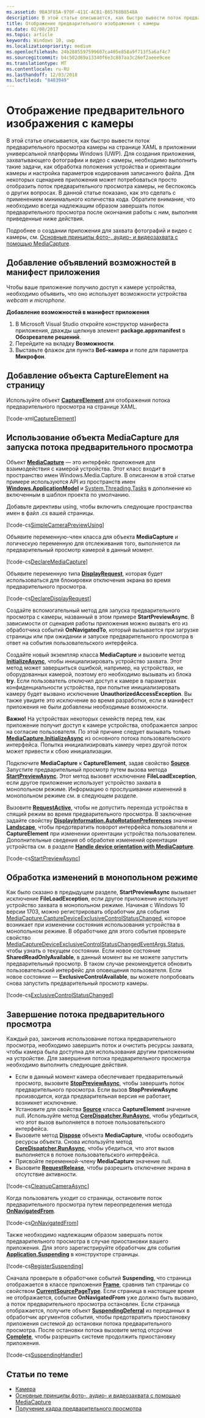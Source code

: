 ```yaml
---
ms.assetid: 9BA3F85A-970F-411C-ACB1-B65768B8548A
description: В этой статье описывается, как быстро вывести поток предварительного просмотра камеры на странице XAML в приложении универсальной платформы Windows (UWP).
title: Отображение предварительного изображения с камеры
ms.date: 02/08/2017
ms.topic: article
keywords: Windows 10, uwp
ms.localizationpriority: medium
ms.openlocfilehash: 24b2885597599607ca405e858a9f713f5a6af4c7
ms.sourcegitcommit: b4c502d69a13340f6e3c887aa3c26ef2aeee9cee
ms.translationtype: MT
ms.contentlocale: ru-RU
ms.lasthandoff: 12/03/2018
ms.locfileid: "8483949"
---
```

# <a name="display-the-camera-preview"></a>Отображение предварительного изображения с камеры


В этой статье описывается, как быстро вывести поток предварительного просмотра камеры на странице XAML в приложении универсальной платформы Windows (UWP). Для создания приложения, захватывающего фотографии и видео с камеры, необходимо выполнить такие задачи, как обработка положения устройства и ориентации камеры и настройка параметров кодирования записанного файла. Для некоторых сценариев приложения может потребоваться просто отобразить поток предварительного просмотра камеры, не беспокоясь о других вопросах. В данной статье показано, как это сделать с применением минимального количества кода. Обратите внимание, что необходимо всегда надлежащим образом завершать поток предварительного просмотра после окончания работы с ним, выполняя приведенные ниже действия.

Подробнее о создании приложения для захвата фотографий и видео с камеры, см. [Основные принципы фото-, аудио- и видеозахвата с помощью MediaCapture](basic-photo-video-and-audio-capture-with-MediaCapture.md).

## <a name="add-capability-declarations-to-the-app-manifest"></a>Добавление объявлений возможностей в манифест приложения

Чтобы ваше приложение получило доступ к камере устройства, необходимо объявить, что оно использует возможности устройства *webcam* и *microphone*. 

**Добавление возможностей в манифест приложения**

1.  В Microsoft Visual Studio откройте конструктор манифеста приложения, дважды щелкнув элемент **package.appxmanifest** в **Обозревателе решений**.
2.  Перейдите на вкладку **Возможности**.
3.  Выставьте флажок для пункта **Веб-камера** и поле для параметра **Микрофон**.

## <a name="add-a-captureelement-to-your-page"></a>Добавление объекта CaptureElement на страницу

Используйте объект [**CaptureElement**](https://msdn.microsoft.com/library/windows/apps/br209278) для отображения потока предварительного просмотра на странице XAML.

[!code-xml[CaptureElement](./code/SimpleCameraPreview_Win10/cs/MainPage.xaml#SnippetCaptureElement)]



## <a name="use-mediacapture-to-start-the-preview-stream"></a>Использование объекта MediaCapture для запуска потока предварительного просмотра

Объект [**MediaCapture**](https://msdn.microsoft.com/library/windows/apps/br241124) — это интерфейс приложения для взаимодействия с камерой устройства. Этот класс входит в пространство имен Windows.Media.Capture. В описанном в этой статье примере используются API из пространств имен [**Windows.ApplicationModel**](https://msdn.microsoft.com/library/windows/apps/br224691) и [System.Threading.Tasks](https://msdn.microsoft.com/library/windows/apps/xaml/system.threading.tasks.aspx) в дополнение ко включенным в шаблон проекта по умолчанию.

Добавьте директивы using, чтобы включить следующие пространства имен в файл .cs вашей страницы.

[!code-cs[SimpleCameraPreviewUsing](./code/SimpleCameraPreview_Win10/cs/MainPage.xaml.cs#SnippetSimpleCameraPreviewUsing)]

Объявите переменную-член класса для объекта **MediaCapture** и логическую переменную для отслеживания того, выполняется ли предварительный просмотр камерой в данный момент. 

[!code-cs[DeclareMediaCapture](./code/SimpleCameraPreview_Win10/cs/MainPage.xaml.cs#SnippetDeclareMediaCapture)]

Объявите переменную типа [**DisplayRequest**](https://msdn.microsoft.com/library/windows/apps/Windows.System.Display.DisplayRequest), которая будет использоваться для блокировки отключения экрана во время предварительного просмотра.

[!code-cs[DeclareDisplayRequest](./code/SimpleCameraPreview_Win10/cs/MainPage.xaml.cs#SnippetDeclareDisplayRequest)]

Создайте вспомогательный метод для запуска предварительного просмотра с камеры, названный в этом примере **StartPreviewAsync**. В зависимости от сценария работы приложения можно вызвать его из обработчика событий **OnNavigatedTo**, который вызывается при загрузке страницы или при ожидании и запуске предварительного просмотра в ответ на события пользовательского интерфейса.

Создайте новый экземпляр класса **MediaCapture** и вызовите метод [**InitializeAsync**](https://msdn.microsoft.com/library/windows/apps/br226598), чтобы инициализировать устройство захвата. Этот метод может завершиться ошибкой, например, на устройствах, не оборудованных камерой, поэтому его необходимо вызывать из блока **try**. Если пользователь отключил доступ к камере в параметрах конфиденциальности устройства, при попытке инициализировать камеру будет вызвано исключение **UnauthorizedAccessException**. Вы также увидите это исключение во время разработки, если в манифест приложения не были добавлены необходимые возможности.

**Важно!** На устройствах некоторых семейств перед тем, как приложение получит доступ к камере устройства, отображается запрос на согласие пользователя. По этой причине следует вызывать только [**MediaCapture.InitializeAsync**](https://msdn.microsoft.com/library/windows/apps/br226598) из основного потока пользовательского интерфейса. Попытка инициализировать камеру через другой поток может привести к сбою инициализации.

Подключите **MediaCapture** к **CaptureElement**, задав свойство [**Source**](https://msdn.microsoft.com/library/windows/apps/br209280). Запустите предварительный просмотр путем вызова метода [**StartPreviewAsync**](https://msdn.microsoft.com/library/windows/apps/br226613). Этот метод вызовет исключение **FileLoadException**, если другое приложение использует устройство захвата в монопольном режиме. Информацию о прослушивании изменений в монопольном режиме см. в следующем разделе.

Вызовите [**RequestActive**](https://msdn.microsoft.com/library/windows/apps/Windows.System.Display.DisplayRequest.RequestActive), чтобы не допустить перехода устройства в спящий режим во время предварительного просмотра. В заключение задайте свойству [**DisplayInformation.AutoRotationPreferences**](https://msdn.microsoft.com/library/windows/apps/Windows.Graphics.Display.DisplayInformation.AutoRotationPreferences) значение [**Landscape**](https://msdn.microsoft.com/library/windows/apps/Windows.Graphics.Display.DisplayOrientations), чтобы предотвратить поворот интерфейса пользователя и **CaptureElement** при изменении ориентации устройства пользователем. Дополнительные сведения об обработке изменений ориентации устройства см. в разделе [**Handle device orientation with MediaCapture**](handle-device-orientation-with-mediacapture.md).  

[!code-cs[StartPreviewAsync](./code/SimpleCameraPreview_Win10/cs/MainPage.xaml.cs#SnippetStartPreviewAsync)]

## <a name="handle-changes-in-exclusive-control"></a>Обработка изменений в монопольном режиме
Как было сказано в предыдущем разделе, **StartPreviewAsync** вызывает исключение **FileLoadException**, если другое приложение использует устройство захвата в монопольном режиме. Начиная с Windows 10 версии 1703, можно регистрировать обработчик для события [MediaCapture.CaptureDeviceExclusiveControlStatusChanged](https://docs.microsoft.com/uwp/api/Windows.Media.Capture.MediaCapture.CaptureDeviceExclusiveControlStatusChanged), которое возникает при изменении состояния использования устройства в монопольном режиме. В обработчике для этого события проверьте свойство [MediaCaptureDeviceExclusiveControlStatusChangedEventArgs.Status](https://docs.microsoft.com/uwp/api/windows.media.capture.mediacapturedeviceexclusivecontrolstatuschangedeventargs.Status), чтобы узнать о текущем состоянии. Если новое состояние **SharedReadOnlyAvailable**, в данный момент вы не можете запустить предварительный просмотр. В таком случае рекомендуется обновить пользовательский интерфейс для оповещения пользователя. Если новое состояние — **ExclusiveControlAvailable**, вы можете попробовать снова запустить предварительный просмотр камеры.

[!code-cs[ExclusiveControlStatusChanged](./code/SimpleCameraPreview_Win10/cs/MainPage.xaml.cs#SnippetExclusiveControlStatusChanged)]

## <a name="shut-down-the-preview-stream"></a>Завершение потока предварительного просмотра

Каждый раз, закончив использование потока предварительного просмотра, необходимо завершить поток и очистить ресурсы захвата, чтобы камера была доступна для использования другим приложениям на устройстве. Для завершения потока предварительного просмотра необходимо выполнить следующие действия.

-   Если в данный момент камера обеспечивает предварительный просмотр, вызовите [**StopPreviewAsync**](https://msdn.microsoft.com/library/windows/apps/br226622), чтобы завершить поток предварительного просмотра. Если вызов **StopPreviewAsync** производится, когда предварительная версия не работает, возникнет исключение.
-   Установите для свойства [**Source**](https://msdn.microsoft.com/library/windows/apps/br209280) класса **CaptureElement** значение null. Используйте метод [**CoreDispatcher.RunAsync**](https://msdn.microsoft.com/library/windows/apps/windows.ui.core.coredispatcher.runasync.aspx), чтобы убедиться, что этот вызов выполняется в потоке пользовательского интерфейса.
-   Вызовите метод [**Dispose**](https://msdn.microsoft.com/library/windows/apps/dn278858) объекта **MediaCapture**, чтобы освободить ресурсы объекта. Снова используйте метод [**CoreDispatcher.RunAsync**](https://msdn.microsoft.com/library/windows/apps/windows.ui.core.coredispatcher.runasync.aspx), чтобы убедиться, что этот вызов выполняется в потоке пользовательского интерфейса.
-   Присвойте переменной-члену **MediaCapture** значение null.
-   Вызовите [**RequestRelease**](https://msdn.microsoft.com/library/windows/apps/Windows.System.Display.DisplayRequest.RequestRelease), чтобы разрешить отключение экрана в отсутствие активности.

[!code-cs[CleanupCameraAsync](./code/SimpleCameraPreview_Win10/cs/MainPage.xaml.cs#SnippetCleanupCameraAsync)]

Когда пользователь уходит со страницы, остановите поток предварительного просмотра путем переопределения метода [**OnNavigatedFrom**](https://msdn.microsoft.com/library/windows/apps/br227507).

[!code-cs[OnNavigatedFrom](./code/SimpleCameraPreview_Win10/cs/MainPage.xaml.cs#SnippetOnNavigatedFrom)]

Также необходимо надлежащим образом завершать поток предварительного просмотра в случае приостановки вашего приложения. Для этого зарегистрируйте обработчик для события [**Application.Suspending**](https://msdn.microsoft.com/library/windows/apps/br205860) в конструкторе страницы.

[!code-cs[RegisterSuspending](./code/SimpleCameraPreview_Win10/cs/MainPage.xaml.cs#SnippetRegisterSuspending)]

Сначала проверьте в обработчике событий **Suspending**, что страница отображается в классе приложения [**Frame**](https://msdn.microsoft.com/library/windows/apps/br242682), сравнив тип страницы со свойством [**CurrentSourcePageType**](https://msdn.microsoft.com/library/windows/apps/hh702390). Если страница в настоящее время не отображается, событие **OnNavigatedFrom** уже должно быть вызвано, а поток предварительного просмотра остановлен. Если страница отображается, получите объект [**SuspendingDeferral**](https://msdn.microsoft.com/library/windows/apps/br224684) из переданных в обработчик аргументов события, чтобы предотвратить приостановку приложения системой до остановки потока предварительного просмотра. После остановки потока вызовите метод отсрочки [**Complete**](https://msdn.microsoft.com/library/windows/apps/br224685), чтобы разрешить системе продолжить приостановку приложения.

[!code-cs[SuspendingHandler](./code/SimpleCameraPreview_Win10/cs/MainPage.xaml.cs#SnippetSuspendingHandler)]


## <a name="related-topics"></a>Статьи по теме

* [Камера](camera.md)
* [Основные принципы фото-, аудио- и видеозахвата с помощью MediaCapture](basic-photo-video-and-audio-capture-with-MediaCapture.md)
* [Получение кадра предварительного просмотра](get-a-preview-frame.md)

